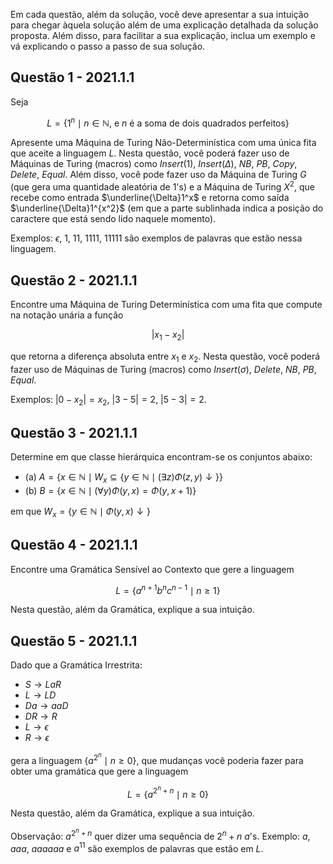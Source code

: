 Em cada questão, além da solução, você deve apresentar a sua intuição para chegar àquela solução além de uma explicação detalhada da solução proposta. Além disso, para facilitar a sua explicação, inclua um exemplo e vá explicando o passo a passo de sua solução.

## Questão 1 - 2021.1.1

Seja

$$L = \{1^n \mid n \in \mathbb{N} \text{, e } n \text{ é a soma de dois quadrados perfeitos}\}$$

Apresente uma Máquina de Turing Não-Determinística com uma única fita que aceite a linguagem $L$. Nesta questão, você poderá fazer uso de Máquinas de Turing (macros) como $Insert(1)$, $Insert(\Delta)$, $NB$, $PB$, $Copy$, $Delete$, $Equal$. Além disso, você pode fazer uso da Máquina de Turing $G$ (que gera uma quantidade aleatória de 1's) e a Máquina de Turing $X^2$, que recebe como entrada $\underline{\Delta}1^x$ e retorna como saída $\underline{\Delta}1^{x^2}$ (em que a parte sublinhada indica a posição do caractere que está sendo lido naquele momento).

Exemplos: $\epsilon$, 1, 11, 1111, 11111 são exemplos de palavras que estão nessa linguagem.

## Questão 2 - 2021.1.1

Encontre uma Máquina de Turing Determinística com uma fita que compute na notação unária a função

$$\left| x_1 - x_2 \right|$$

que retorna a diferença absoluta entre $x_1$ e $x_2$. Nesta questão, você poderá fazer uso de Máquinas de Turing (macros) como $Insert(\sigma)$, $Delete$, $NB$, $PB$, $Equal$.

Exemplos: $\left| 0 - x_2 \right| = x_2$, $\left| 3 - 5 \right| = 2$, $\left| 5 - 3 \right| = 2$.

## Questão 3 - 2021.1.1

Determine em que classe hierárquica encontram-se os conjuntos abaixo:

- (a) $A = \{x \in \mathbb{N} \mid W_x \subseteq \{y \in \mathbb{N} \mid (\exists z)\Phi(z,y)\downarrow\}\}$
- (b) $B = \{x \in  \mathbb{N} \mid (\forall y) \Phi(y,x) = \Phi(y, x+1)\}$

em que $W_x = \{y \in \mathbb{N} \mid \Phi(y,x)\downarrow\}$

## Questão 4 - 2021.1.1

Encontre uma Gramática Sensível ao Contexto que gere a linguagem

$$L = \{a^{n+1}b^n c^{n-1} \mid n \ge 1\}$$

Nesta questão, além da Gramática, explique a sua intuição.

## Questão 5 - 2021.1.1

Dado que a Gramática Irrestrita:

- $S \rightarrow LaR$
- $L \rightarrow LD$
- $Da \rightarrow aaD$
- $DR \rightarrow R$
- $L \rightarrow \epsilon$
- $R \rightarrow \epsilon$

gera a linguagem $\{a^{2^n} \mid n \ge 0\}$, que mudanças você poderia fazer para obter uma gramática que gere a linguagem

$$L = \{a^{2^n + n} \mid n \ge 0\}$$

Nesta questão, além da Gramática, explique a sua intuição.

Observação: $a^{2^n + n}$ quer dizer uma sequência de $2^n + n$ $a$'s. Exemplo: $a$, $aaa$, $aaaaaa$ e $a^{11}$ são exemplos de palavras que estão em $L$.